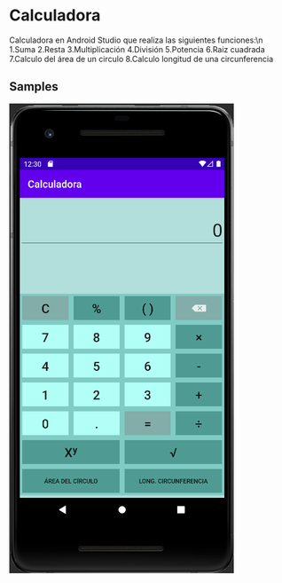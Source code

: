 # Calculadora
Calculadora en Android Studio que realiza las siguientes funciones:\n
1.Suma
2.Resta
3.Multiplicación
4.División
5.Potencia
6.Raiz cuadrada
7.Calculo del área de un circulo
8.Calculo longitud de una circunferencia
## Samples

![](sampledata/01.png)